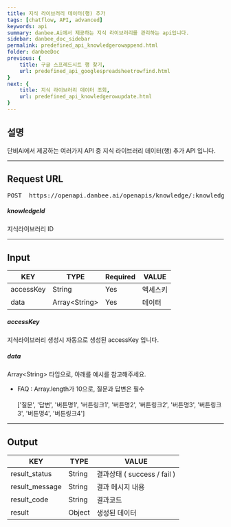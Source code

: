 ```yaml
---
title: 지식 라이브러리 데이터(행) 추가
tags: [chatflow, API, advanced]
keywords: api
summary: danbee.Ai에서 제공하는 지식 라이브러리를 관리하는 api입니다.
sidebar: danbee_doc_sidebar
permalink: predefined_api_knowledgerowappend.html
folder: danbeeDoc
previous: {
    title: 구글 스프레드시트 행 찾기,
    url: predefined_api_googlespreadsheetrowfind.html
}
next: {
    title: 지식 라이브러리 데이터 조회,
    url: predefined_api_knowledgerowupdate.html
}
---
```


## 설명

단비Ai에서 제공하는 여러가지 API 중 지식 라이브러리 데이터(행) 추가 API 입니다.
<hr/>

## Request URL
<pre>POST  https://openapi.danbee.ai/openapis/knowledge/:knowledgeId/create</pre>
##### knowledgeId
지식라이브러리 ID
<hr/>

## Input

| KEY | TYPE | Required | VALUE | 
|--------|--------|--------|--------|
| accessKey | String | Yes | 액세스키 | 
| data | Array\<String\> | Yes | 데이터 |


##### accessKey
지식라이브러리 생성시 자동으로 생성된 accessKey 입니다.
##### data
Array\<String\> 타입으로, 아래를 예시를 참고해주세요.

- FAQ : Array.length가 10으로, 질문과 답변은 필수<br/><br/>['질문', '답변', '버튼명1', '버튼링크1', '버튼명2', '버튼링크2', '버튼명3', '버튼링크3', '버튼명4', '버튼링크4']
<hr/>

## Output

| KEY | TYPE | VALUE |
|--------|--------|--------|
| result_status | String | 결과상태 ( success / fail ) |
| result_message | String | 결과 메시지 내용 |
| result_code | String | 결과코드 |
| result | Object | 생성된 데이터 |


<br />

